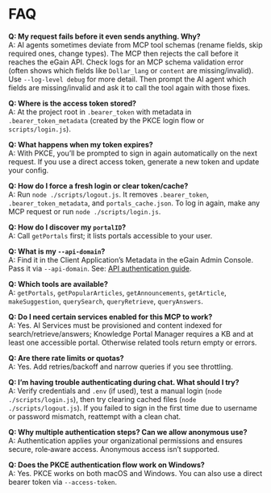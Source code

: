 # FAQ

**Q: My request fails before it even sends anything. Why?**  
A: AI agents sometimes deviate from MCP tool schemas (rename fields, skip required ones, change types). The MCP then rejects the call before it reaches the eGain API. Check logs for an MCP schema validation error (often shows which fields like `Dollar_lang` or `content` are missing/invalid). Use `--log-level debug` for more detail. Then prompt the AI agent which fields are missing/invalid and ask it to call the tool again with those fixes.

**Q: Where is the access token stored?**  
A: At the project root in `.bearer_token` with metadata in `.bearer_token_metadata` (created by the PKCE login flow or `scripts/login.js`).

**Q: What happens when my token expires?**  
A: With PKCE, you’ll be prompted to sign in again automatically on the next request. If you use a direct access token, generate a new token and update your config.

**Q: How do I force a fresh login or clear token/cache?**  
A: Run `node ./scripts/logout.js`. It removes `.bearer_token`, `.bearer_token_metadata`, and `portals_cache.json`. To log in again, make any MCP request or run `node ./scripts/login.js`.

**Q: How do I discover my `portalID`?**  
A: Call `getPortals` first; it lists portals accessible to your user.

**Q: What is my `--api-domain`?**  
A: Find it in the Client Application’s Metadata in the eGain Admin Console. Pass it via `--api-domain`. See: [API authentication guide](https://apidev.egain.com/developer-portal/get-started/authentication_guide/).

**Q: Which tools are available?**  
A: `getPortals`, `getPopularArticles`, `getAnnouncements`, `getArticle`, `makeSuggestion`, `querySearch`, `queryRetrieve`, `queryAnswers`.

**Q: Do I need certain services enabled for this MCP to work?**  
A: Yes. AI Services must be provisioned and content indexed for search/retrieve/answers; Knowledge Portal Manager requires a KB and at least one accessible portal. Otherwise related tools return empty or errors.

**Q: Are there rate limits or quotas?**  
A: Yes. Add retries/backoff and narrow queries if you see throttling.

**Q: I’m having trouble authenticating during chat. What should I try?**  
A: Verify credentials and `.env` (if used), test a manual login (`node ./scripts/login.js`), then try clearing cached files (`node ./scripts/logout.js`). If you failed to sign in the first time due to username or password mismatch, reattempt with a clean chat.

**Q: Why multiple authentication steps? Can we allow anonymous use?**  
A: Authentication applies your organizational permissions and ensures secure, role‑aware access. Anonymous access isn’t supported.

**Q: Does the PKCE authentication flow work on Windows?**  
A: Yes. PKCE works on both macOS and Windows. You can also use a direct bearer token via `--access-token`.
